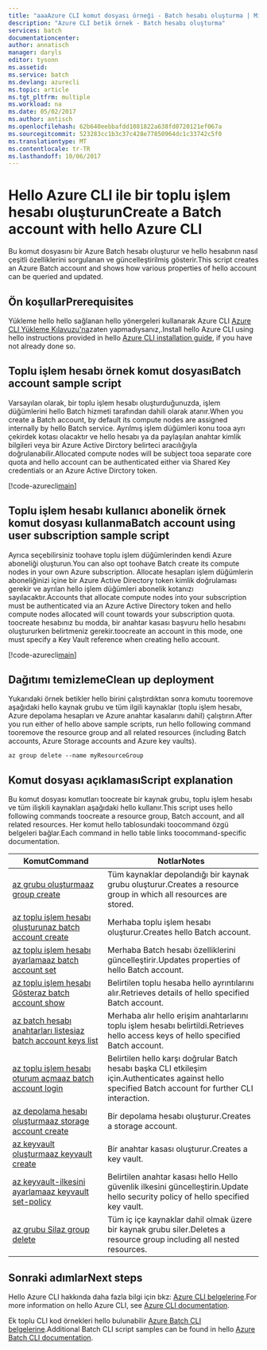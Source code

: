 ```yaml
---
title: "aaaAzure CLI komut dosyası örneği - Batch hesabı oluşturma | Microsoft Docs"
description: "Azure CLI betik örnek - Batch hesabı oluşturma"
services: batch
documentationcenter: 
author: annatisch
manager: daryls
editor: tysonn
ms.assetid: 
ms.service: batch
ms.devlang: azurecli
ms.topic: article
ms.tgt_pltfrm: multiple
ms.workload: na
ms.date: 05/02/2017
ms.author: antisch
ms.openlocfilehash: 62b640eebbafdd1081822a638fd0720121ef067a
ms.sourcegitcommit: 523283cc1b3c37c428e77850964dc1c33742c5f0
ms.translationtype: MT
ms.contentlocale: tr-TR
ms.lasthandoff: 10/06/2017
---
```

# <a name="create-a-batch-account-with-hello-azure-cli"></a><span data-ttu-id="85140-103">Hello Azure CLI ile bir toplu işlem hesabı oluşturun</span><span class="sxs-lookup"><span data-stu-id="85140-103">Create a Batch account with hello Azure CLI</span></span>

<span data-ttu-id="85140-104">Bu komut dosyasını bir Azure Batch hesabı oluşturur ve hello hesabının nasıl çeşitli özelliklerini sorgulanan ve güncelleştirilmiş gösterir.</span><span class="sxs-lookup"><span data-stu-id="85140-104">This script creates an Azure Batch account and shows how various properties of hello account can be queried and updated.</span></span>

## <a name="prerequisites"></a><span data-ttu-id="85140-105">Ön koşullar</span><span class="sxs-lookup"><span data-stu-id="85140-105">Prerequisites</span></span>

<span data-ttu-id="85140-106">Yükleme hello hello sağlanan hello yönergeleri kullanarak Azure CLI [Azure CLI Yükleme Kılavuzu'na](https://docs.microsoft.com/cli/azure/install-azure-cli)zaten yapmadıysanız,.</span><span class="sxs-lookup"><span data-stu-id="85140-106">Install hello Azure CLI using hello instructions provided in hello [Azure CLI installation guide](https://docs.microsoft.com/cli/azure/install-azure-cli), if you have not already done so.</span></span>

## <a name="batch-account-sample-script"></a><span data-ttu-id="85140-107">Toplu işlem hesabı örnek komut dosyası</span><span class="sxs-lookup"><span data-stu-id="85140-107">Batch account sample script</span></span>

<span data-ttu-id="85140-108">Varsayılan olarak, bir toplu işlem hesabı oluşturduğunuzda, işlem düğümlerini hello Batch hizmeti tarafından dahili olarak atanır.</span><span class="sxs-lookup"><span data-stu-id="85140-108">When you create a Batch account, by default its compute nodes are assigned internally by hello Batch service.</span></span> <span data-ttu-id="85140-109">Ayrılmış işlem düğümleri konu tooa ayrı çekirdek kotası olacaktır ve hello hesabı ya da paylaşılan anahtar kimlik bilgileri veya bir Azure Active Dirctory belirteci aracılığıyla doğrulanabilir.</span><span class="sxs-lookup"><span data-stu-id="85140-109">Allocated compute nodes will be subject tooa separate core quota and hello account can be authenticated either via Shared Key credentials or an Azure Active Dirctory token.</span></span>

[!code-azurecli[main](../../../cli_scripts/batch/create-account/create-account.sh "Create Account")]

## <a name="batch-account-using-user-subscription-sample-script"></a><span data-ttu-id="85140-110">Toplu işlem hesabı kullanıcı abonelik örnek komut dosyası kullanma</span><span class="sxs-lookup"><span data-stu-id="85140-110">Batch account using user subscription sample script</span></span>

<span data-ttu-id="85140-111">Ayrıca seçebilirsiniz toohave toplu işlem düğümlerinden kendi Azure aboneliği oluşturun.</span><span class="sxs-lookup"><span data-stu-id="85140-111">You can also opt toohave Batch create its compute nodes in your own Azure subscription.</span></span>
<span data-ttu-id="85140-112">Allocate hesapları işlem düğümlerin aboneliğinizi içine bir Azure Active Directory token kimlik doğrulaması gerekir ve ayrılan hello işlem düğümleri abonelik kotanızı sayılacaktır.</span><span class="sxs-lookup"><span data-stu-id="85140-112">Accounts that allocate compute nodes into your subscription must be authenticated via an Azure Active Directory token and hello compute nodes allocated will count towards your subscription quota.</span></span> <span data-ttu-id="85140-113">toocreate hesabınız bu modda, bir anahtar kasası başvuru hello hesabını oluştururken belirtmeniz gerekir.</span><span class="sxs-lookup"><span data-stu-id="85140-113">toocreate an account in this mode, one must specify a Key Vault reference when creating hello account.</span></span>

[!code-azurecli[main](../../../cli_scripts/batch/create-account/create-account-user-subscription.sh  "Create Account using User Subscription")]

## <a name="clean-up-deployment"></a><span data-ttu-id="85140-114">Dağıtımı temizleme</span><span class="sxs-lookup"><span data-stu-id="85140-114">Clean up deployment</span></span>

<span data-ttu-id="85140-115">Yukarıdaki örnek betikler hello birini çalıştırdıktan sonra komutu tooremove aşağıdaki hello kaynak grubu ve tüm ilgili kaynaklar (toplu işlem hesabı, Azure depolama hesapları ve Azure anahtar kasalarını dahil) çalıştırın.</span><span class="sxs-lookup"><span data-stu-id="85140-115">After you run either of hello above sample scripts, run hello following command tooremove the resource group and all related resources (including Batch accounts, Azure Storage accounts and Azure key vaults).</span></span>

```azurecli
az group delete --name myResourceGroup
```

## <a name="script-explanation"></a><span data-ttu-id="85140-116">Komut dosyası açıklaması</span><span class="sxs-lookup"><span data-stu-id="85140-116">Script explanation</span></span>

<span data-ttu-id="85140-117">Bu komut dosyası komutları toocreate bir kaynak grubu, toplu işlem hesabı ve tüm ilişkili kaynakları aşağıdaki hello kullanır.</span><span class="sxs-lookup"><span data-stu-id="85140-117">This script uses hello following commands toocreate a resource group, Batch account, and all related resources.</span></span> <span data-ttu-id="85140-118">Her komut hello tablosundaki toocommand özgü belgeleri bağlar.</span><span class="sxs-lookup"><span data-stu-id="85140-118">Each command in hello table links toocommand-specific documentation.</span></span>

| <span data-ttu-id="85140-119">Komut</span><span class="sxs-lookup"><span data-stu-id="85140-119">Command</span></span> | <span data-ttu-id="85140-120">Notlar</span><span class="sxs-lookup"><span data-stu-id="85140-120">Notes</span></span> |
|---|---|
| [<span data-ttu-id="85140-121">az grubu oluşturma</span><span class="sxs-lookup"><span data-stu-id="85140-121">az group create</span></span>](https://docs.microsoft.com/cli/azure/group#create) | <span data-ttu-id="85140-122">Tüm kaynaklar depolandığı bir kaynak grubu oluşturur.</span><span class="sxs-lookup"><span data-stu-id="85140-122">Creates a resource group in which all resources are stored.</span></span> |
| [<span data-ttu-id="85140-123">az toplu işlem hesabı oluşturun</span><span class="sxs-lookup"><span data-stu-id="85140-123">az batch account create</span></span>](https://docs.microsoft.com/cli/azure/batch/account#create) | <span data-ttu-id="85140-124">Merhaba toplu işlem hesabı oluşturur.</span><span class="sxs-lookup"><span data-stu-id="85140-124">Creates hello Batch account.</span></span>  |
| [<span data-ttu-id="85140-125">az toplu işlem hesabı ayarlama</span><span class="sxs-lookup"><span data-stu-id="85140-125">az batch account set</span></span>](https://docs.microsoft.com/cli/azure/batch/account#set) | <span data-ttu-id="85140-126">Merhaba Batch hesabı özelliklerini güncelleştirir.</span><span class="sxs-lookup"><span data-stu-id="85140-126">Updates properties of hello Batch account.</span></span>  |
| [<span data-ttu-id="85140-127">az toplu işlem hesabı Göster</span><span class="sxs-lookup"><span data-stu-id="85140-127">az batch account show</span></span>](https://docs.microsoft.com/cli/azure/batch/account#show) | <span data-ttu-id="85140-128">Belirtilen toplu hesaba hello ayrıntılarını alır.</span><span class="sxs-lookup"><span data-stu-id="85140-128">Retrieves details of hello specified Batch account.</span></span>  |
| [<span data-ttu-id="85140-129">az batch hesabı anahtarları listesi</span><span class="sxs-lookup"><span data-stu-id="85140-129">az batch account keys list</span></span>](https://docs.microsoft.com/cli/azure/batch/account/keys#list) | <span data-ttu-id="85140-130">Merhaba alır hello erişim anahtarlarını toplu işlem hesabı belirtildi.</span><span class="sxs-lookup"><span data-stu-id="85140-130">Retrieves hello access keys of hello specified Batch account.</span></span>  |
| [<span data-ttu-id="85140-131">az toplu işlem hesabı oturum açma</span><span class="sxs-lookup"><span data-stu-id="85140-131">az batch account login</span></span>](https://docs.microsoft.com/cli/azure/batch/account#login) | <span data-ttu-id="85140-132">Belirtilen hello karşı doğrular Batch hesabı başka CLI etkileşim için.</span><span class="sxs-lookup"><span data-stu-id="85140-132">Authenticates against hello specified Batch account for further CLI interaction.</span></span>  |
| [<span data-ttu-id="85140-133">az depolama hesabı oluşturma</span><span class="sxs-lookup"><span data-stu-id="85140-133">az storage account create</span></span>](https://docs.microsoft.com/cli/azure/storage/account#create) | <span data-ttu-id="85140-134">Bir depolama hesabı oluşturur.</span><span class="sxs-lookup"><span data-stu-id="85140-134">Creates a storage account.</span></span> |
| [<span data-ttu-id="85140-135">az keyvault oluşturma</span><span class="sxs-lookup"><span data-stu-id="85140-135">az keyvault create</span></span>](https://docs.microsoft.com/cli/azure/keyvault#create) | <span data-ttu-id="85140-136">Bir anahtar kasası oluşturur.</span><span class="sxs-lookup"><span data-stu-id="85140-136">Creates a key vault.</span></span> |
| [<span data-ttu-id="85140-137">az keyvault-ilkesini ayarlama</span><span class="sxs-lookup"><span data-stu-id="85140-137">az keyvault set-policy</span></span>](https://docs.microsoft.com/cli/azure/keyvault#set-policy) | <span data-ttu-id="85140-138">Belirtilen anahtar kasası hello Hello güvenlik ilkesini güncelleştirin.</span><span class="sxs-lookup"><span data-stu-id="85140-138">Update hello security policy of hello specified key vault.</span></span> |
| [<span data-ttu-id="85140-139">az grubu Sil</span><span class="sxs-lookup"><span data-stu-id="85140-139">az group delete</span></span>](https://docs.microsoft.com/cli/azure/group#delete) | <span data-ttu-id="85140-140">Tüm iç içe kaynaklar dahil olmak üzere bir kaynak grubu siler.</span><span class="sxs-lookup"><span data-stu-id="85140-140">Deletes a resource group including all nested resources.</span></span> |

## <a name="next-steps"></a><span data-ttu-id="85140-141">Sonraki adımlar</span><span class="sxs-lookup"><span data-stu-id="85140-141">Next steps</span></span>

<span data-ttu-id="85140-142">Hello Azure CLI hakkında daha fazla bilgi için bkz: [Azure CLI belgelerine](https://docs.microsoft.com/cli/azure/overview).</span><span class="sxs-lookup"><span data-stu-id="85140-142">For more information on hello Azure CLI, see [Azure CLI documentation](https://docs.microsoft.com/cli/azure/overview).</span></span>

<span data-ttu-id="85140-143">Ek toplu CLI kod örnekleri hello bulunabilir [Azure Batch CLI belgelerine](../batch-cli-samples.md).</span><span class="sxs-lookup"><span data-stu-id="85140-143">Additional Batch CLI script samples can be found in hello [Azure Batch CLI documentation](../batch-cli-samples.md).</span></span>
